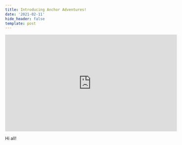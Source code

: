 ```yaml
---
title: Introducing Anchor Adventures!
date: '2021-02-11'
hide_header: false
template: post
---
```

<iframe width="560" height="315" src="https://www.youtube.com/embed/Nk2j8-O4Hnk" frameborder="0" allow="accelerometer; autoplay; clipboard-write; encrypted-media; gyroscope; picture-in-picture" allowfullscreen></iframe>


Hi all!
